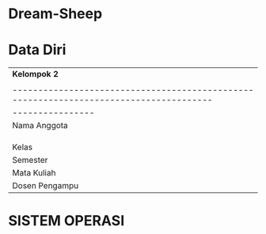 # Dream-Sheep

# Data Diri

|                                                                                      |
|--------------------------------------------------------------------------------------|
|                                     **Kelompok 2**                                   |
|                                                                                      |
|--------------------------------------------------------------------------------------|
|----------------|---------------------------------------------------------------------|
| Nama Anggota   | **Arvilanti Devani**                              **(22104410075)** |
|                | **Nur Cindy Intan Fanderella**                    **(22104410098)** |
|                | **Hanik Hatul Halimah**                           **(22104410101)** |
|                | **Wasi'atul Jannah**                              **(22104410121)** |
| Kelas          | TI B                                                                |
| Semester       | 4                                                                   |
| Mata Kuliah    | MULTIMEDIA                                                          |
| Dosen Pengampu | [Mohammad Faried Rahmat, S.ST., M.Tr.T](https://github.com/mrhmt80) |

# SISTEM OPERASI
